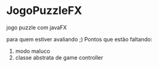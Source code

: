 # JogoPuzzleFX
jogo puzzle com javaFX

para quem estiver avaliando ;)
Pontos que estão faltando:
1. modo maluco
2. classe abstrata de game controller 
